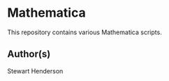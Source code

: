 # Mathematica

This repository contains various Mathematica scripts.

## Author(s)

Stewart Henderson
